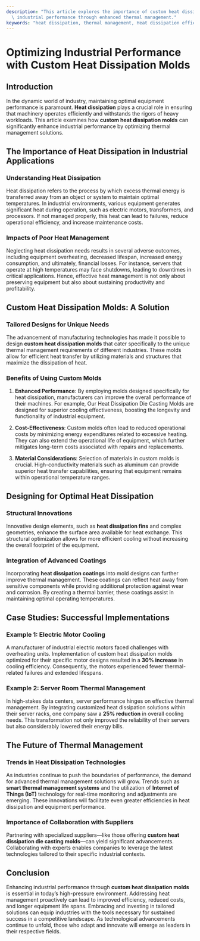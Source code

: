 ```yaml
---
description: "This article explores the importance of custom heat dissipation molds in improving\
  \ industrial performance through enhanced thermal management."
keywords: "heat dissipation, thermal management, Heat dissipation efficiency, Die casting process"
---
```

# Optimizing Industrial Performance with Custom Heat Dissipation Molds

## Introduction

In the dynamic world of industry, maintaining optimal equipment performance is paramount. **Heat dissipation** plays a crucial role in ensuring that machinery operates efficiently and withstands the rigors of heavy workloads. This article examines how **custom heat dissipation molds** can significantly enhance industrial performance by optimizing thermal management solutions.

## The Importance of Heat Dissipation in Industrial Applications

### Understanding Heat Dissipation

Heat dissipation refers to the process by which excess thermal energy is transferred away from an object or system to maintain optimal temperatures. In industrial environments, various equipment generates significant heat during operation, such as electric motors, transformers, and processors. If not managed properly, this heat can lead to failures, reduce operational efficiency, and increase maintenance costs.

### Impacts of Poor Heat Management

Neglecting heat dissipation needs results in several adverse outcomes, including equipment overheating, decreased lifespan, increased energy consumption, and ultimately, financial losses. For instance, servers that operate at high temperatures may face shutdowns, leading to downtimes in critical applications. Hence, effective heat management is not only about preserving equipment but also about sustaining productivity and profitability.

## Custom Heat Dissipation Molds: A Solution

### Tailored Designs for Unique Needs

The advancement of manufacturing technologies has made it possible to design **custom heat dissipation molds** that cater specifically to the unique thermal management requirements of different industries. These molds allow for efficient heat transfer by utilizing materials and structures that maximize the dissipation of heat.

### Benefits of Using Custom Molds

1. **Enhanced Performance**: By employing molds designed specifically for heat dissipation, manufacturers can improve the overall performance of their machines. For example, Our Heat Dissipation Die Casting Molds are designed for superior cooling effectiveness, boosting the longevity and functionality of industrial equipment.
   
2. **Cost-Effectiveness**: Custom molds often lead to reduced operational costs by minimizing energy expenditures related to excessive heating. They can also extend the operational life of equipment, which further mitigates long-term costs associated with repairs and replacements.

3. **Material Considerations**: Selection of materials in custom molds is crucial. High-conductivity materials such as aluminum can provide superior heat transfer capabilities, ensuring that equipment remains within operational temperature ranges.

## Designing for Optimal Heat Dissipation

### Structural Innovations 

Innovative design elements, such as **heat dissipation fins** and complex geometries, enhance the surface area available for heat exchange. This structural optimization allows for more efficient cooling without increasing the overall footprint of the equipment. 

### Integration of Advanced Coatings

Incorporating **heat dissipation coatings** into mold designs can further improve thermal management. These coatings can reflect heat away from sensitive components while providing additional protection against wear and corrosion. By creating a thermal barrier, these coatings assist in maintaining optimal operating temperatures.

## Case Studies: Successful Implementations

### Example 1: Electric Motor Cooling

A manufacturer of industrial electric motors faced challenges with overheating units. Implementation of custom heat dissipation molds optimized for their specific motor designs resulted in a **30% increase** in cooling efficiency. Consequently, the motors experienced fewer thermal-related failures and extended lifespans.

### Example 2: Server Room Thermal Management

In high-stakes data centers, server performance hinges on effective thermal management. By integrating customized heat dissipation solutions within their server racks, one company saw a **25% reduction** in overall cooling needs. This transformation not only improved the reliability of their servers but also considerably lowered their energy bills.

## The Future of Thermal Management

### Trends in Heat Dissipation Technologies

As industries continue to push the boundaries of performance, the demand for advanced thermal management solutions will grow. Trends such as **smart thermal management systems** and the utilization of **Internet of Things (IoT)** technology for real-time monitoring and adjustments are emerging. These innovations will facilitate even greater efficiencies in heat dissipation and equipment performance.

### Importance of Collaboration with Suppliers

Partnering with specialized suppliers—like those offering **custom heat dissipation die casting molds**—can yield significant advancements. Collaborating with experts enables companies to leverage the latest technologies tailored to their specific industrial contexts.

## Conclusion

Enhancing industrial performance through **custom heat dissipation molds** is essential in today’s high-pressure environment. Addressing heat management proactively can lead to improved efficiency, reduced costs, and longer equipment life spans. Embracing and investing in tailored solutions can equip industries with the tools necessary for sustained success in a competitive landscape. As technological advancements continue to unfold, those who adapt and innovate will emerge as leaders in their respective fields.
